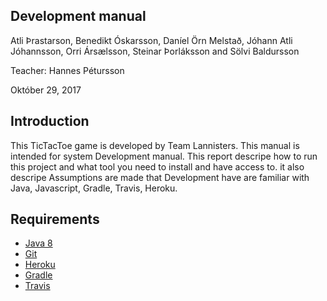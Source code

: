 ## Development manual ##

Atli Þrastarson, Benedikt Óskarsson, Daníel Örn Melstað, Jóhann Atli Jóhannsson, Orri Ársælsson, Steinar Þorláksson and Sölvi Baldursson

 Teacher: Hannes Pétursson

Október 29, 2017

 ## Introduction ##
 
 
  This TicTacToe game is developed by Team Lannisters. This manual is intended for system Development manual. 
  This report descripe how to run this project and what tool you need to install and have access to.
  it also descripe 
  Assumptions are made that Development have are familiar with Java, Javascript, Gradle, Travis, Heroku.


## Requirements ##
* [Java 8](http://www.oracle.com/technetwork/java/javase/downloads/jdk8-downloads-2133151.html)
* [Git](https://git-scm.com/book/en/v2/Getting-Started-Installing-Git)
* [Heroku](https://devcenter.heroku.com/articles/heroku-cli)
* [Gradle](https://docs.gradle.org/current/userguide/installation.html)
* [Travis](https://github.com/travis-ci/travis.rb)
